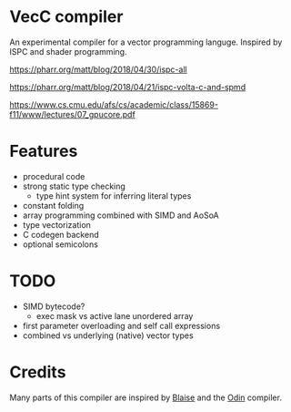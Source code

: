 # VecC compiler

An experimental compiler for a vector programming languge. Inspired by ISPC and shader programming.

https://pharr.org/matt/blog/2018/04/30/ispc-all

https://pharr.org/matt/blog/2018/04/21/ispc-volta-c-and-spmd

https://www.cs.cmu.edu/afs/cs/academic/class/15869-f11/www/lectures/07_gpucore.pdf

# Features
- procedural code
- strong static type checking
    - type hint system for inferring literal types
- constant folding
- array programming combined with SIMD and AoSoA
- type vectorization
- C codegen backend
- optional semicolons


# TODO
- SIMD bytecode?
    - exec mask vs active lane unordered array
- first parameter overloading and self call expressions
- combined vs underlying (native) vector types

# Credits
Many parts of this compiler are inspired by [Blaise](https://github.com/gingerBill/blaise) and the [Odin](https://github.com/odin-lang/Odin) compiler.